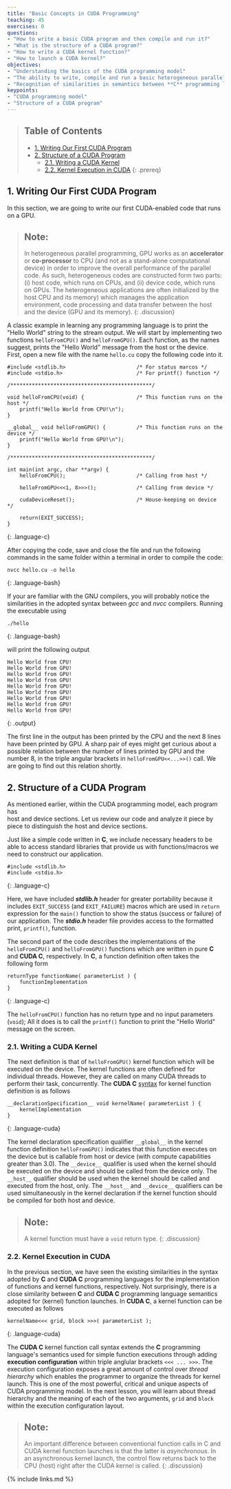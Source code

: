 ```yaml
---
title: "Basic Concepts in CUDA Programming"
teaching: 45
exercises: 0
questions:
- "How to write a basic CUDA program and then compile and run it?"
- "What is the structure of a CUDA program?"
- "How to write a CUDA kernel function?"
- "How to launch a CUDA kernel?"
objectives:
- "Understanding the basics of the CUDA programming model"
- "The ability to write, compile and run a basic heterogeneous parallel program within the CUDA platform"
- "Recognition of similarities in semantics between **C** programming language syntax and that of **CUDA C** extension"
keypoints:
- "CUDA programming model"
- "Structure of a CUDA program"
---
```


> ## Table of Contents
> - [1. Writing Our First CUDA Program](#1-writing-our-first-cuda-program)
> - [2. Structure of a CUDA Program](#2-structure-of-a-cuda-program)
>   - [2.1. Writing a CUDA Kernel](#21-writing-a-cuda-kernel)
>   - [2.2. Kernel Execution in CUDA](#22-kernel-execution-in-cuda)
{: .prereq}

## 1. Writing Our First CUDA Program

In this section, we are going to write our first CUDA-enabled code that runs
on a GPU. 

> ## Note:
> In heterogeneous parallel programming, GPU works as an **accelerator** or **co-processor**
> to CPU (and not as a stand-alone computational device) in order to improve the 
> overall performance of the parallel code. As such, heterogeneous codes are constructed
> form two parts: (i) host code, which runs on CPUs, and (ii) device code, which runs on
> GPUs. The heterogeneous applications are often initialized by the host CPU and its memory)
> which manages the application environment, code processing and data transfer between the host
> and the device (GPU and its memory).
{: .discussion}

A classic example in learning any programming language is to print the "Hello World" string
to the stream output. We will start by implementing two functions `helloFromCPU()` 
and `helloFromGPU()`. Each function, as the names suggest, prints the "Hello World" message 
from the host or the device. First, open a new file with the name `hello.cu`
copy the following code into it.

~~~
#include <stdlib.h>                       /* For status marcos */
#include <stdio.h>                        /* For printf() function */

/**********************************************/

void helloFromCPU(void) {                 /* This function runs on the host */
    printf("Hello World from CPU!\n");  
}

__global__ void helloFromGPU() {          /* This function runs on the device */
    printf("Hello World from GPU!\n");
}

/**********************************************/

int main(int argc, char **argv) {
    helloFromCPU();                       /* Calling from host */

    helloFromGPU<<<1, 8>>>();             /* Calling from device */

    cudaDeviceReset();                    /* House-keeping on device */

    return(EXIT_SUCCESS);
}
~~~
{: .language-c}

After copying the code, save and close the file and run the following commands in the same folder within a terminal in order to compile the code:

~~~
nvcc hello.cu -o hello
~~~
{: .language-bash}

If your are familiar with the GNU compilers, you will probably notice
the similarities in the adopted syntax between *gcc* and
 *nvcc* compilers. Running the executable using

~~~
./hello
~~~
{: .language-bash}

will print the following output

~~~
Hello World from CPU!
Hello World from GPU!
Hello World from GPU!
Hello World from GPU!
Hello World from GPU!
Hello World from GPU!
Hello World from GPU!
Hello World from GPU!
Hello World from GPU!
~~~
{: .output}

The first line in the output has been printed by the CPU and the next 8 lines 
have been printed by GPU. A sharp pair of eyes might get curious about a possible
relation between the number of lines printed by GPU and the number 8, in the 
triple angular brackets in `helloFromGPU<<...>>()` call. We are going to find out this relation shortly.

## 2. Structure of a CUDA Program

As mentioned earlier, within the CUDA programming model, each program has  
host and device sections. Let us review our code and analyze it piece by piece
to distinguish the host and device sections.

Just like a simple code written in **C**, we include necessary headers to be able 
to access standard libraries that provide us with functions/macros we need to 
construct our application.

~~~
#include <stdlib.h>
#include <stdio.h>
~~~
{: .language-c}

Here, we have included ***stdlib.h*** header for greater portability because
it includes `EXIT_SUCCESS` (and `EXIT_FAILURE`) macros which are used in 
`return` expression for the `main()` function to show the status 
(success or failure) of our application. The ***stdio.h*** header file provides
access to the formatted print, `printf()`, function.

The second part of the code describes the implementations of 
the `helloFromCPU()` and `helloFromGPU()` functions which are written in pure 
**C** and **CUDA C**, respectively. In **C**, a function definition often takes
the following form

~~~
returnType functionName( parameterList ) {
    functionImplementation
}
~~~
{: .language-c}

The `helloFromCPU()` function has no return type and no input parameters (`void`);
All it does is to call the `printf()` function to print the "Hello World" message on the screen.

### 2.1. Writing a CUDA Kernel

The next definition is that of `helloFromGPU()` kernel function which will
be executed on the device. The kernel functions are often defined for individual
threads. However, they are called on many CUDA threads to perform their task,
concurrently. The **CUDA C** [syntax](https://docs.nvidia.com/cuda/cuda-c-programming-guide/index.html#programming-model) for kernel function definition is as follows

~~~
__declarationSpecification__ void kernelName( parameterList ) {
    kernelImplementation
}
~~~
{: .language-cuda}
 
The kernel declaration specification qualifier `__global__` in the kernel 
function definition `helloFromGPU()` indicates that this function executes on
the device but is callable from host or device (with compute capabilities greater than 3.0). The `__device__` qualifier is used when the kernel should be executed
on the device and should be called from the device only. The `__host__` qualifier
should be used when the kernel should be called and executed from the host, only.
The `__host__` and `__device__` qualifiers can be used simultaneously in the kernel declaration if the kernel function should be compiled for both host and
device.

> ## Note:
> A kernel function must have a `void` return type.
{: .discussion}

### 2.2. Kernel Execution in CUDA

In the previous section, we have seen the existing similarities
in the syntax adopted by **C** and **CUDA C** programming languages for 
the implementation of functions and kernel functions, respectively.
Not surprisingly, there is a close similarity between **C** and **CUDA C** 
programming language semantics adopted for (kernel) function launches.
In **CUDA C**, a kernel function can be executed as follows

~~~
kernelName<<< grid, block >>>( parameterList );
~~~
{: .language-cuda}

The **CUDA C** kernel function call syntax extends the **C** programming
language's semantics used for simple function executions through adding
**execution configuration** within triple anglular brackets `<<< ... >>>`.
The execution configuration exposes a great amount of control over *thread 
hierarchy* which enables the programmer to organize the threads for 
kernel launch. This is one of the most powerful, critical and unique 
aspects of CUDA programming model. In the next lesson, you will learn about
thread hierarchy and the meaning of each of the two arguments, `grid` and `block` within the execution configuration layout.

> ## Note:
> An important difference between conventional function calls in C 
> and CUDA kernel function launches is that the latter is *asynchronous*.
> In an asynchronous kernel launch, the control flow returns back to the CPU
> (host) right after the CUDA kernel is called.
{: .discussion}

{% include links.md %}

